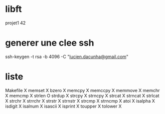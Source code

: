 # libft
projet1 42

# generer une clee ssh
ssh-keygen -t rsa -b 4096 -C "lucien.dacunha@gmail.com"

# liste
Makefile    X
memset      X
bzero       X
memcpy      X
memccpy     X
memmove     X
memchr      X
memcmp      X
strlen      O
strdup      X
strcpy      X
strncpy     X
strcat      X
strncat     X
strlcat     X
strchr      X
strrchr     X
strstr      X
strnstr     X
strcmp      X
strncmp     X
atoi        X
isalpha     X
isdigit     X
isalnum     X
isascii     X
isprint     X
toupper     X
tolower     X